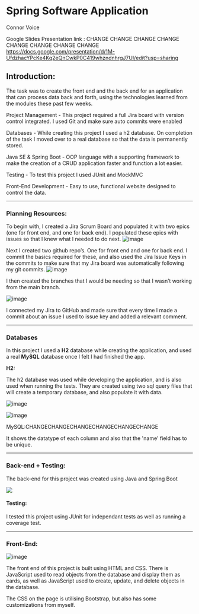 Spring Software Application
====================================

Connor Voice

Google Slides Presentation link : CHANGE CHANGE CHANGE CHANGE CHANGE CHANGE CHANGE CHANGE https://docs.google.com/presentation/d/1M-UfdzhacYPcKe4Kq2eQnCwkP0C419whzndnhrgJ7UI/edit?usp=sharing

Introduction:
-------------

The task was to create the front end and the back end for an application that can process data back and forth, using the technologies learned from the modules these past few weeks.

Project Management - This project required a full Jira board with version control integrated. I used Git and make sure auto commits were enabled

Databases - While creating this project I used a h2 database. On completion of the task I moved over to a real database so that the data is permanently stored.

Java SE & Spring Boot - OOP language with a supporting framework to make the creation of a CRUD application faster and function a lot easier.

Testing - To test this project I used JUnit and MockMVC

Front-End Development - Easy to use, functional website designed to control the data.

* * * * *

### Planning Resources:

To begin with, I created a Jira Scrum Board and populated it with two epics (one for front end, and one for back end). I populated these epics with issues so that I knew what I needed to do next. 
![image](https://user-images.githubusercontent.com/93252743/146170193-76c3b6d1-0413-4e9e-9308-4bdbadc39c9a.png)

Next I created two github repo’s. One for front end and one for back end. I commit the basics required for these, and also used the Jira Issue Keys in the commits to make sure that my Jira board was automatically following my git commits. 
![image](https://user-images.githubusercontent.com/93252743/146170265-07c21083-67e2-40b6-9838-3e1bf8d52c59.png)

I then created the branches that I would be needing so that I wasn’t working from the main branch.

![image](https://user-images.githubusercontent.com/93252743/146170467-69408e7f-64f6-4de4-995e-763cf58834d9.png)

I connected my Jira to GitHub and made sure that every time I made a commit about an issue I used to issue key and added a relevant comment. 

* * * * *

### Databases

In this project I used a **H2** database while creating the application, and used a real **MySQL** database once I felt I had finished the app. 

**H2:**

The h2 database was used while developing the application, and is also used when running the tests. They are created using two sql query files that will create a temporary database, and also populate it with data.

![image](https://user-images.githubusercontent.com/93252743/146171325-f60f20f9-e1ef-49d3-9d9b-c8107c7c5c08.png)

![image](https://user-images.githubusercontent.com/93252743/146171347-9b25fc5f-928f-4ab5-9140-14978e006bbf.png)


MySQL:CHANGECHANGECHANGECHANGECHANGECHANGE 

It shows the datatype of each column and also that the 'name' field has to be unique.

* * * * *

### Back-end + Testing:

The back-end for this project was created using Java and Spring Boot

![](https://lh4.googleusercontent.com/3lqHWvWTZwx-yrqsHsXe5hn_YyjlA5x6Fg8IbVySVv2LlZI7SifJY8jBUsu0LQog6x92nF4ZzRbRBdZI-F_4MdVWcQI38LPBtHbLhomsw4pLhbjQsR6fBUCNHkve0XMP3V7CCbxy)

#### Testing:

I tested this project using JUnit for independant tests as well as running a coverage test. 


* * * * *

### Front-End:

![image](https://user-images.githubusercontent.com/93252743/146178449-f00f057a-c11c-4c98-9082-0fdd4948bd1f.png)


The front end of this project is built using HTML and CSS. There is JavaScript used to read objects from the database and display them as cards, as well as JavaScript used to create, update, and delete objects in the database. 

The CSS on the page is utilising Bootstrap, but also has some customizations from myself. 



